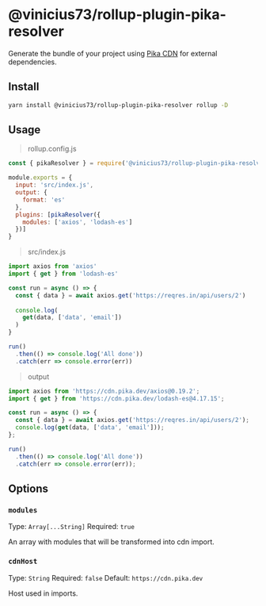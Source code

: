 # @vinicius73/rollup-plugin-pika-resolver

Generate the bundle of your project using [Pika CDN](https://www.pika.dev/cdn) for external dependencies.

## Install
```sh
yarn install @vinicius73/rollup-plugin-pika-resolver rollup -D
```

## Usage

> rollup.config.js

```js
const { pikaResolver } = require('@vinicius73/rollup-plugin-pika-resolver')

module.exports = {
  input: 'src/index.js',
  output: {
    format: 'es'
  },
  plugins: [pikaResolver({
    modules: ['axios', 'lodash-es']
  })]
}
```

> src/index.js

```js
import axios from 'axios'
import { get } from 'lodash-es'

const run = async () => {
  const { data } = await axios.get('https://reqres.in/api/users/2')
  
  console.log(
    get(data, ['data', 'email'])
  )
}

run()
  .then(() => console.log('All done'))
  .catch(err => console.error(err))
```

> output
```js
import axios from 'https://cdn.pika.dev/axios@0.19.2';
import { get } from 'https://cdn.pika.dev/lodash-es@4.17.15';

const run = async () => {
  const { data } = await axios.get('https://reqres.in/api/users/2');
  console.log(get(data, ['data', 'email']));
};

run()
  .then(() => console.log('All done'))
  .catch(err => console.error(err));
```

## Options

### `modules`

Type: `Array[...String]`
Required: `true`

An array with modules that will be transformed into cdn import.

### `cdnHost`

Type: `String`
Required: `false`
Default: `https://cdn.pika.dev`

Host used in imports.
